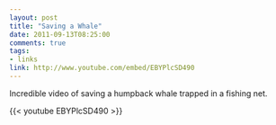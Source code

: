 ```yaml
---
layout: post
title: "Saving a Whale"
date: 2011-09-13T08:25:00
comments: true
tags:
- links
link: http://www.youtube.com/embed/EBYPlcSD490
---
```

Incredible video of saving a humpback whale trapped in a fishing net.

{{< youtube EBYPlcSD490 >}}
